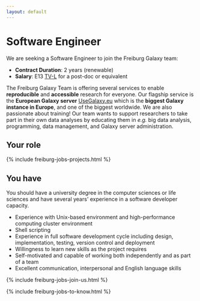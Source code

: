 ```yaml
---
layout: default
---
```


# Software Engineer

We are seeking a Software Engineer to join the Freiburg Galaxy team:

- **Contract Duration**: 2 years (renewable)
- **Salary**: E13 [TV-L](https://oeffentlicher-dienst.info/tv-l/allg) for a post-doc or equivalent

The Freiburg Galaxy Team is offering several services to enable **reproducible** and **accessible** research for everyone. Our flagship service is the **European Galaxy server** [UseGalaxy.eu](https://usegalaxy.eu) which is the **biggest Galaxy instance in Europe**, and one of the biggest worldwide. We are also passionate about training! Our team wants to support researchers to take part in their own data analyses by educating them in *e.g.* big data analysis, programming, data management, and Galaxy server administration.

## Your role

{% include freiburg-jobs-projects.html %}

## You have

You should have a university degree in the computer sciences or life sciences and have several years' experience in a software developer capacity.

- Experience with Unix-based environment and high-performance computing cluster environment
- Shell scripting
- Experience in full software development cycle including design, implementation, testing, version control and deployment
- Willingness to learn new skills as the project requires
- Self-motivated and capable of working both independently and as part of a team
- Excellent communication, interpersonal and English language skills

{% include freiburg-jobs-join-us.html %}

{% include freiburg-jobs-to-know.html %}